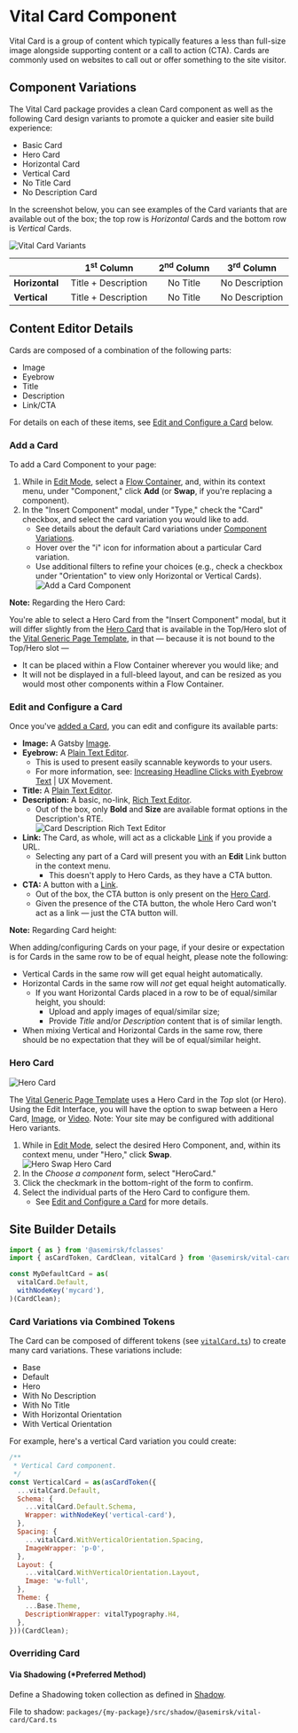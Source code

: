 # Vital Card Component

Vital Card is a group of content which typically features a less than full-size image alongside
supporting content or a call to action (CTA). Cards are commonly used on websites to call out or
offer something to the site visitor.

## Component Variations

The Vital Card package provides a clean Card component as well as the following Card design variants
to promote a quicker and easier site build experience:

- Basic Card
- Hero Card
- Horizontal Card
- Vertical Card
- No Title Card
- No Description Card

In the screenshot below, you can see examples of the Card variants that are available out of the
box; the top row is _Horizontal_ Cards and the bottom row is _Vertical_ Cards.

![Vital Card Variants](./assets/CardVariants.jpg)

<!-- Center the table, to make relation with Card Variants image more clear. -->
<style>
  table {
    margin: 0px auto !important;
    display: table !important;
  }
</style>

|                | 1<sup>st</sup> Column | 2<sup>nd</sup> Column | 3<sup>rd</sup> Column |
| -------------- |:---------------------:|:---------------------:|:---------------------:|
| **Horizontal** | Title + Description   | No Title              | No Description        |
| **Vertical**   | Title + Description   | No Title              | No Description        |

## Content Editor Details

Cards are composed of a combination of the following parts:

- Image
- Eyebrow
- Title
- Description
- Link/CTA

For details on each of these items, see [Edit and Configure a Card](#edit-and-configure-a-card)
below.

### Add a Card

To add a Card Component to your page:

01. While in [Edit Mode](/ContenteditorUserGuide/#edit-mode), select a [Flow
    Container](/Components/FlowContainer/), and, within its context menu, under "Component," click
    **Add** (or **Swap**, if you're replacing a component).
01. In the "Insert Component" modal, under "Type," check the "Card" checkbox, and select the card
    variation you would like to add.
    - See details about the default Card variations under [Component
      Variations](#component-variations).
    - Hover over the "i" icon for information about a particular Card variation.
    - Use additional filters to refine your choices (e.g., check a checkbox under "Orientation" to
      view only Horizontal or Vertical Cards).  
    ![Add a Card Component](./assets/AddCardComponent.jpg)

<!-- Inlining HTML to add multi-line info block with unordered list. -->
<div class="warn">
  <strong>Note:</strong> Regarding the Hero Card:

  You're able to select a Hero Card from the "Insert Component" modal, but it will differ slightly
  from the [Hero Card](#hero-card) that is available in the Top/Hero slot of the [Vital Generic Page
  Template](../VitalTemplates/Generic), in that — because it is not bound to the Top/Hero slot —

  - It can be placed within a Flow Container wherever you would like; and
  - It will not be displayed in a full-bleed layout, and can be resized as you would most other
    components within a Flow Container.

</div>

### Edit and Configure a Card

Once you've [added a Card](#add-a-card), you can edit and configure its available parts:

- **Image:** A Gatsby [Image](../VitalImage/).
- **Eyebrow:** A [Plain Text Editor](../VitalEditors/PlainEditor).
  - This is used to present easily scannable keywords to your users.
  - For more information, see: [Increasing Headline Clicks with Eyebrow
    Text](https://uxmovement.com/content/increasing-headline-clicks-with-eyebrow-text/
    ':target=_blank') | UX Movement.
- **Title:** A [Plain Text Editor](../VitalEditors/PlainEditor).
- **Description:** A basic, no-link, [Rich Text Editor](../VitalEditors/RTE_Editor).
  - Out of the box, only **Bold** and **Size** are available format options in the Description's
    RTE.  
    ![Card Description Rich Text Editor](./assets/CardDescriptionRTE.jpg ':size=125')
- **Link:** The Card, as whole, will act as a clickable [Link](../VitalLink) if you provide a URL.
  - Selecting any part of a Card will present you with an **Edit** Link button in the context menu.
    - This doesn't apply to Hero Cards, as they have a CTA button.
- **CTA:** A button with a [Link](../VitalLink).
  - Out of the box, the CTA button is only present on the [Hero Card](#hero-card).
  - Given the presence of the CTA button, the whole Hero Card won't act as a link — just the CTA
    button will.

<!-- Inlining HTML to add multi-line info block with unordered list. -->
<div class="warn">
  <strong>Note:</strong> Regarding Card height:

  When adding/configuring Cards on your page, if your desire or expectation is for Cards in the same
  row to be of equal height, please note the following:

  - Vertical Cards in the same row will get equal height automatically.
  - Horizontal Cards in the same row will _not_ get equal height automatically.
    - If you want Horizontal Cards placed in a row to be of equal/similar height, you should:
      - Upload and apply images of equal/similar size;
      - Provide _Title_ and/or _Description_ content that is of similar length.
  - When mixing Vertical and Horizontal Cards in the same row, there should be no expectation that
    they will be of equal/similar height.

</div>

### Hero Card

![Hero Card](./assets/HeroCard.jpg)

The [Vital Generic Page Template](../VitalTemplates/Generic) uses a Hero Card in the _Top_ slot (or
Hero). Using the Edit Interface, you will have the option to swap between a Hero Card,
[Image](../VitalImage/#hero-image), or [Video](../VitalYouTube/#hero-image). Note: Your site may be
configured with additional Hero variants.

01. While in [Edit Mode](/ContenteditorUserGuide/#edit-mode), select the desired Hero Component,
    and, within its context menu, under "Hero," click **Swap**.  
    ![Hero Swap Hero Card](./assets/HeroSwapHeroCard.jpg ':size=292')
01. In the _Choose a component_ form, select "HeroCard."
01. Click the checkmark in the bottom-right of the form to confirm.
01. Select the individual parts of the Hero Card to configure them.
    - See [Edit and Configure a Card](#edit-and-configure-a-card) for more details.

## Site Builder Details

```js
import { as } from '@asemirsk/fclasses'
import { asCardToken, CardClean, vitalCard } from '@asemirsk/vital-card';

const MyDefaultCard = as(
  vitalCard.Default,
  withNodeKey('mycard'),
)(CardClean);
```

### Card Variations via Combined Tokens

The Card can be composed of different tokens (see
[`vitalCard.ts`](https://github.com/johnsonandjohnson/Bodiless-JS/blob/main/packages/vital-card/src/components/Card/tokens/vitalCard.ts
':target=_blank')) to create many card variations. These variations include:

- Base
- Default
- Hero
- With No Description
- With No Title
- With Horizontal Orientation
- With Vertical Orientation

For example, here's a vertical Card variation you could create:

```js
/**
 * Vertical Card component.
 */
const VerticalCard = as(asCardToken({
  ...vitalCard.Default,
  Schema: {
    ...vitalCard.Default.Schema,
    Wrapper: withNodeKey('vertical-card'),
  },
  Spacing: {
    ...vitalCard.WithVerticalOrientation.Spacing,
    ImageWrapper: 'p-0',
  },
  Layout: {
    ...vitalCard.WithVerticalOrientation.Layout,
    Image: 'w-full',
  },
  Theme: {
    ...Base.Theme,
    DescriptionWrapper: vitalTypography.H4,
  },
}))(CardClean);
```

### Overriding Card

#### Via Shadowing (*Preferred Method)

Define a Shadowing token collection as defined in [Shadow](../VitalElements/Shadow).

File to shadow: `packages/{my-package}/src/shadow/@asemirsk/vital-card/Card.ts`
